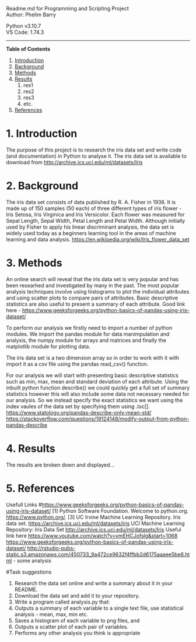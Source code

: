 Readme.md for Programming and Scripting Project  
Author: Phelim Barry  


Python v3.10.7   
VS Code: 1.74.3

---

**Table of Contents**
1. [Introduction](#1-Introduction) 
2. [Background](#2-Background)
3. [Methods](#3-Methods)
4. [Results](#4-Results)
    1. res1
    2. res2
    3. res3
    4. etc.
5. [References](#5-References)


# 1. Introduction
The purpose of this project is to research the iris data set and write code (and documentation) in Python to analyse it. 
The iris data set is available to download from http://archive.ics.uci.edu/ml/datasets/Iris 

# 2. Background
The iris data set consists of data published by R. A. Fisher in 1936. It is made up of 150 samples (50 each) of three different types of iris flower - Iris Setosa, Iris Virginica and Iris Versicolor. Each flower was measured for Sepal Length, Sepal Width, Petal Length and Petal Width. 
Although initially used by Fisher to apply his linear discriminant analysis, the data set is widely used today as a beginners learning tool in the areas of machine learning and data analysis.
https://en.wikipedia.org/wiki/Iris_flower_data_set


# 3. Methods
An online search will reveal that the iris data set is very popular and has been researhed and investigated by many in the past. The most popular analysis techniques involve using histograms to plot the individual attributes and using scatter plots to compare pairs of attributes. Basic descriptive statistics are also useful to present a summary of each attribute.
Good link here - https://www.geeksforgeeks.org/python-basics-of-pandas-using-iris-dataset/   

To perform our analysis we firstly need to import a number of python modules. We import the pandas module for data manimpulation and analysis, the numpy module for arrays and matrices and finally the matplotlib module for plotting data.   

The iris data set is a two dimension array so in order to work with it with import it as a csv file using the pandas read_csv() function.

For our analysis we will start with presenting basic descriptive statistics such as min, max, mean and standard deviation of each attribute. Using the inbuilt python function describe() we could quickly get a full set of summary statistics however this will also include some data not necessary needed for our analysis. So we instead specify the exact statistics we want using the index vaules of the data set by specifying them using .loc[].
https://www.statology.org/pandas-describe-only-mean-std/
https://stackoverflow.com/questions/19124148/modify-output-from-python-pandas-describe



# 4. Results
The results are broken down and displayed...

# 5. References
Usefull Links
#https://www.geeksforgeeks.org/python-basics-of-pandas-using-iris-dataset/
[1] Python Software Foundation. Welcome to python.org. https://www.python.org/. 
[3] UC Irvine Machine Learning Repository. Iris data set. https://archive.ics.uci.edu/ml/datasets/iris
UCI Machine Learning 
Repository: Iris Data Set http://archive.ics.uci.edu/ml/datasets/Iris
Useful link here
https://www.youtube.com/watch?v=vmEHCJofslg&start=1068
https://www.geeksforgeeks.org/python-basics-of-pandas-using-iris-dataset/ 
http://rstudio-pubs-static.s3.amazonaws.com/450733_9a472ce9632f4ffbb2d6175aaaee5be6.html - some analysis



#Task suggestions
1. Research the data set online and write a summary about it in your README.
2. Download the data set and add it to your repository.
3. Write a program called analysis.py that:
1. Outputs a summary of each variable to a single text file, use statistical analysis - mean, max, min etc.
2. Saves a histogram of each variable to png files, and
3. Outputs a scatter plot of each pair of variables.
4. Performs any other analysis you think is appropriate


